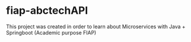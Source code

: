 # fiap-abctechAPI
This project was created in order to learn about Microservices with Java + Springboot (Academic purpose FIAP)
